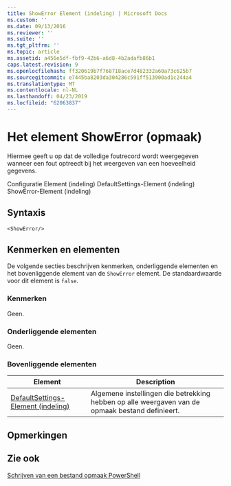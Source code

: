 ```yaml
---
title: ShowError Element (indeling) | Microsoft Docs
ms.custom: ''
ms.date: 09/13/2016
ms.reviewer: ''
ms.suite: ''
ms.tgt_pltfrm: ''
ms.topic: article
ms.assetid: a456e5df-fbf9-42b6-a6d8-4b2adafb86b1
caps.latest.revision: 9
ms.openlocfilehash: ff320619b7f768718ace7d482332a60a73c625b7
ms.sourcegitcommit: e7445ba8203da304286c591ff513900ad1c244a4
ms.translationtype: MT
ms.contentlocale: nl-NL
ms.lasthandoff: 04/23/2019
ms.locfileid: "62063837"
---
```

# <a name="showerror-element-format"></a>Het element ShowError (opmaak)

Hiermee geeft u op dat de volledige foutrecord wordt weergegeven wanneer een fout optreedt bij het weergeven van een hoeveelheid gegevens.

Configuratie Element (indeling) DefaultSettings-Element (indeling) ShowError-Element (indeling)

## <a name="syntax"></a>Syntaxis

```scr
<ShowError/>
```

## <a name="attributes-and-elements"></a>Kenmerken en elementen

De volgende secties beschrijven kenmerken, onderliggende elementen en het bovenliggende element van de `ShowError` element. De standaardwaarde voor dit element is `false`.

### <a name="attributes"></a>Kenmerken

Geen.

### <a name="child-elements"></a>Onderliggende elementen

Geen.

### <a name="parent-elements"></a>Bovenliggende elementen

|Element|Description|
|-------------|-----------------|
|[DefaultSettings-Element (indeling)](./defaultsettings-element-format.md)|Algemene instellingen die betrekking hebben op alle weergaven van de opmaak bestand definieert.|

## <a name="remarks"></a>Opmerkingen

## <a name="see-also"></a>Zie ook

[Schrijven van een bestand opmaak PowerShell](./writing-a-powershell-formatting-file.md)
